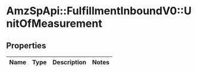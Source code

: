 # AmzSpApi::FulfillmentInboundV0::UnitOfMeasurement

## Properties
Name | Type | Description | Notes
------------ | ------------- | ------------- | -------------

